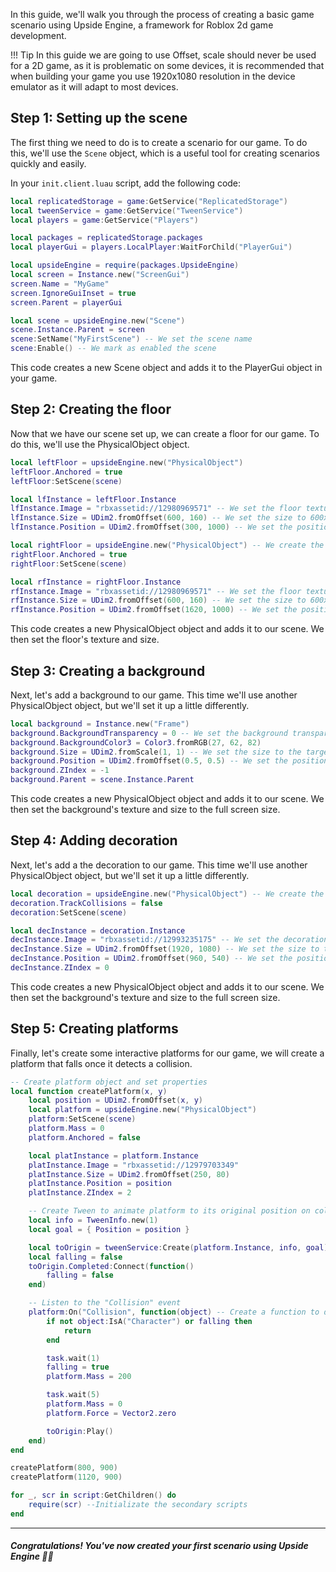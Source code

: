 In this guide, we'll walk you through the process of creating a basic game scenario using Upside Engine, a framework for Roblox 2d game development.

!!! Tip
    In this guide we are going to use Offset, scale should never be used for a 2D game, as it is problematic on some devices, it is recommended that when building your game you use 1920x1080 resolution in the device emulator as it will adapt to most devices.



## Step 1: Setting up the scene
The first thing we need to do is to create a scenario for our game. To do this, we'll use the `Scene` object, which is a useful tool for creating scenarios quickly and easily.

In your `init.client.luau` script, add the following code:

```lua
local replicatedStorage = game:GetService("ReplicatedStorage")
local tweenService = game:GetService("TweenService")
local players = game:GetService("Players")

local packages = replicatedStorage.packages
local playerGui = players.LocalPlayer:WaitForChild("PlayerGui")

local upsideEngine = require(packages.UpsideEngine)
local screen = Instance.new("ScreenGui")
screen.Name = "MyGame"
screen.IgnoreGuiInset = true
screen.Parent = playerGui

local scene = upsideEngine.new("Scene")
scene.Instance.Parent = screen
scene:SetName("MyFirstScene") -- We set the scene name
scene:Enable() -- We mark as enabled the scene
```
This code creates a new Scene object and adds it to the PlayerGui object in your game.

## Step 2: Creating the floor
Now that we have our scene set up, we can create a floor for our game. To do this, we'll use the PhysicalObject object.

```lua
local leftFloor = upsideEngine.new("PhysicalObject")
leftFloor.Anchored = true
leftFloor:SetScene(scene)

local lfInstance = leftFloor.Instance
lfInstance.Image = "rbxassetid://12980969571" -- We set the floor texture
lfInstance.Size = UDim2.fromOffset(600, 160) -- We set the size to 600x160 pixels
lfInstance.Position = UDim2.fromOffset(300, 1000) -- We set the position to 300x1000 pixels

local rightFloor = upsideEngine.new("PhysicalObject") -- We create the floor and pass the scene as the parent object
rightFloor.Anchored = true
rightFloor:SetScene(scene)

local rfInstance = rightFloor.Instance
rfInstance.Image = "rbxassetid://12980969571" -- We set the floor texture
rfInstance.Size = UDim2.fromOffset(600, 160) -- We set the size to 600x160 pixels
rfInstance.Position = UDim2.fromOffset(1620, 1000) -- We set the position to 1620x1000 pixels
```
This code creates a new PhysicalObject object and adds it to our scene. We then set the floor's texture and size.

## Step 3: Creating a background
Next, let's add a background to our game. This time we'll use another PhysicalObject object, but we'll set it up a little differently.

```lua
local background = Instance.new("Frame")
background.BackgroundTransparency = 0 -- We set the background transparency
background.BackgroundColor3 = Color3.fromRGB(27, 62, 82)
background.Size = UDim2.fromScale(1, 1) -- We set the size to the target screen size
background.Position = UDim2.fromOffset(0.5, 0.5) -- We set the position to the center
background.ZIndex = -1
background.Parent = scene.Instance.Parent
```
This code creates a new PhysicalObject object and adds it to our scene. We then set the background's texture and size to the full screen size.

## Step 4: Adding decoration
Next, let's add a the decoration to our game. This time we'll use another PhysicalObject object, but we'll set it up a little differently.

```lua
local decoration = upsideEngine.new("PhysicalObject") -- We create the decoration and pass the scene as the parent object
decoration.TrackCollisions = false
decoration:SetScene(scene)

local decInstance = decoration.Instance
decInstance.Image = "rbxassetid://12993235175" -- We set the decoration texture
decInstance.Size = UDim2.fromOffset(1920, 1080) -- We set the size to the target screen size
decInstance.Position = UDim2.fromOffset(960, 540) -- We set the position to the center
decInstance.ZIndex = 0
```
This code creates a new PhysicalObject object and adds it to our scene. We then set the background's texture and size to the full screen size.


## Step 5: Creating platforms
Finally, let's create some interactive platforms for our game, we will create a platform that falls once it detects a collision.

```lua
-- Create platform object and set properties
local function createPlatform(x, y)
	local position = UDim2.fromOffset(x, y)
	local platform = upsideEngine.new("PhysicalObject")
	platform:SetScene(scene)
	platform.Mass = 0
	platform.Anchored = false

	local platInstance = platform.Instance
	platInstance.Image = "rbxassetid://12979703349"
	platInstance.Size = UDim2.fromOffset(250, 80)
	platInstance.Position = position
	platInstance.ZIndex = 2

	-- Create Tween to animate platform to its original position on collision
	local info = TweenInfo.new(1)
	local goal = { Position = position }

	local toOrigin = tweenService:Create(platform.Instance, info, goal)
	local falling = false
	toOrigin.Completed:Connect(function()
		falling = false
	end)

	-- Listen to the "Collision" event
	platform:On("Collision", function(object) -- Create a function to detect when the plaform collides
		if not object:IsA("Character") or falling then
			return
		end

		task.wait(1)
		falling = true
		platform.Mass = 200

		task.wait(5)
		platform.Mass = 0
		platform.Force = Vector2.zero

		toOrigin:Play()
	end)
end

createPlatform(800, 900)
createPlatform(1120, 900)

for _, scr in script:GetChildren() do
	require(scr) --Initializate the secondary scripts
end
```	
___
##### Congratulations! You've now created your first scenario using Upside Engine 🎉🎉 